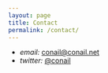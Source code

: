 ```yaml
---
layout: page
title: Contact
permalink: /contact/
---
```


- *email:* conail@conail.net
- *twitter:* [@conail](https://www.twitter.com/conail)
